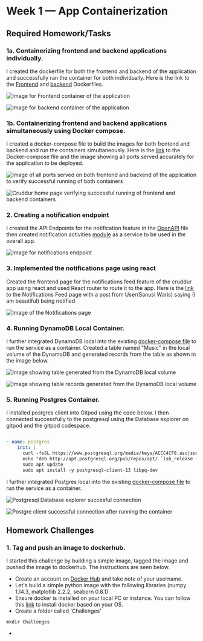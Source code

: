 # Week 1 — App Containerization

## Required Homework/Tasks

### 1a. Containerizing frontend and backend applications individually.

I created the dockerfile for both the frontend and backend of the application and successfully ran the container for both individually. Here is the link to the [Frontend](https://github.com/Sanusi-bit/aws-bootcamp-cruddur-2023/blob/main/frontend-react-js/Dockerfile) and [backend](https://github.com/Sanusi-bit/aws-bootcamp-cruddur-2023/blob/main/backend-flask/Dockerfile) Dockerfiles.

![Image for Frontend container of the application](https://github.com/Sanusi-bit/aws-bootcamp-cruddur-2023/blob/main/journal/assets/Frontend-Containerization-week-1.png)

![Image for backend container of the application](https://github.com/Sanusi-bit/aws-bootcamp-cruddur-2023/blob/main/journal/assets/Backend-containerization-week-1.png)


### 1b. Containerizing frontend and backend applications simultaneously using Docker compose.

I created a docker-compose file to build the images for both frontend and backend and run the containers simultaneously. Here is the [link](https://github.com/Sanusi-bit/aws-bootcamp-cruddur-2023/blob/main/docker-compose.yml) to the Docker-compose file and the image showing all ports served accurately for the application to be deployed.

![Image of all ports served on both frontend and backend of the application to verify successful running of both containers](https://github.com/Sanusi-bit/aws-bootcamp-cruddur-2023/blob/main/journal/assets/docker-compose-week-1.png)

![Cruddur home page verifying successful running of frontend and backend containers](https://github.com/Sanusi-bit/aws-bootcamp-cruddur-2023/blob/main/journal/assets/Cruddur-home-week-1.png)


### 2. Creating a notification endpoint 

I created the API Endpoints for the notification feature in the [OpenAPI](https://github.com/Sanusi-bit/aws-bootcamp-cruddur-2023/blob/main/backend-flask/openapi-3.0.yml) file then created notification activities [module](https://github.com/Sanusi-bit/aws-bootcamp-cruddur-2023/blob/main/backend-flask/services/notifications_activities.py) as a service to be used in the overall app. 

![Image for notifications endpoint](https://github.com/Sanusi-bit/aws-bootcamp-cruddur-2023/blob/main/journal/assets/Notifications-api-endpoint-week-1.png)


### 3. Implemented the notifications page using react

Created the frontend page for the notifications feed feature of the cruddur app using react and used React router to route it to the app. Here is the [link](https://github.com/Sanusi-bit/aws-bootcamp-cruddur-2023/blob/main/frontend-react-js/src/pages/NotificationsFeedPage.js) to the Notifications Feed page with a post from User(Sanusi Waris) saying (I am beautiful) being notified

![Image of the Notifications page](https://github.com/Sanusi-bit/aws-bootcamp-cruddur-2023/blob/main/journal/assets/Notifications-FeedPagwe-week-1.png)


### 4. Running DynamoDB Local Container.

I further integrated DynamoDB local into the existing [docker-compose file](https://github.com/Sanusi-bit/aws-bootcamp-cruddur-2023/blob/main/docker-compose.yml) to run the service as a container. Created a table named "Music" in the local volume of the DynamoDB and generated records from the table as shown in the image below.

![Image showing table generated from the DynamoDB local volume](https://github.com/Sanusi-bit/aws-bootcamp-cruddur-2023/blob/main/journal/assets/Dynamodb-table-week-1.png)


![Image showing table records generated from the DynamoDB local volume](https://github.com/Sanusi-bit/aws-bootcamp-cruddur-2023/blob/main/journal/assets/Dynamodb-table-records-week-1.png)

### 5. Running Postgres Container.
I installed postgres client into Gitpod using the code below. I then connected successfully to the postgresql using the Database explorer on gitpod and the gitpod codespace.  

```yml

- name: postgres
    init: |
      curl -fsSL https://www.postgresql.org/media/keys/ACCC4CF8.asc|sudo gpg --dearmor -o /etc/apt/trusted.gpg.d/postgresql.gpg
      echo "deb http://apt.postgresql.org/pub/repos/apt/ `lsb_release -cs`-pgdg main" |sudo tee  /etc/apt/sources.list.d/pgdg.list
      sudo apt update
      sudo apt install -y postgresql-client-13 libpq-dev

```

I further integrated Postgres local into the existing [docker-compose file](https://github.com/Sanusi-bit/aws-bootcamp-cruddur-2023/blob/main/docker-compose.yml) to run the service as a container.

![Postgresql Database explorer succesful connection](https://github.com/Sanusi-bit/aws-bootcamp-cruddur-2023/blob/main/journal/assets/postgresql-db-explorer-week-1.png)

![Postgre client successful connection after running the container](https://github.com/Sanusi-bit/aws-bootcamp-cruddur-2023/blob/main/journal/assets/postgresql-client-week-1.png)


## Homework Challenges

### 1. Tag and push an image to dockerhub.

I started this challenge by building a simple image, tagged the image and pushed the image to dockerhub. The instructions are seen below.

- Create an account on [Docker Hub](https://hub.docker.com/) and take note of your username.
- Let's build a simple python image with the following libraries (numpy 1.14.3, matplotlib 2.2.2, seaborn 0.8.1)
- Ensure docker is installed on your local PC or instance. You can follow this [link](https://docs.docker.com/desktop/install/) to install docker based on your OS.
- Create a folder called 'Challenges'
```
mkdir Challenges
```
-

